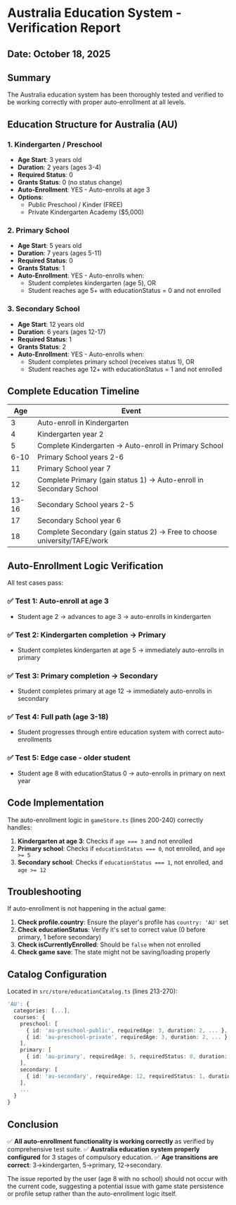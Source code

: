 # Australia Education System - Verification Report

## Date: October 18, 2025

## Summary
The Australia education system has been thoroughly tested and verified to be working correctly with proper auto-enrollment at all levels.

## Education Structure for Australia (AU)

### 1. Kindergarten / Preschool
- **Age Start**: 3 years old
- **Duration**: 2 years (ages 3-4)
- **Required Status**: 0
- **Grants Status**: 0 (no status change)
- **Auto-Enrollment**: YES - Auto-enrolls at age 3
- **Options**:
  - Public Preschool / Kinder (FREE)
  - Private Kindergarten Academy ($5,000)

### 2. Primary School
- **Age Start**: 5 years old  
- **Duration**: 7 years (ages 5-11)
- **Required Status**: 0
- **Grants Status**: 1
- **Auto-Enrollment**: YES - Auto-enrolls when:
  - Student completes kindergarten (age 5), OR
  - Student reaches age 5+ with educationStatus = 0 and not enrolled

### 3. Secondary School
- **Age Start**: 12 years old
- **Duration**: 6 years (ages 12-17)
- **Required Status**: 1
- **Grants Status**: 2
- **Auto-Enrollment**: YES - Auto-enrolls when:
  - Student completes primary school (receives status 1), OR
  - Student reaches age 12+ with educationStatus = 1 and not enrolled

## Complete Education Timeline

| Age | Event |
|-----|-------|
| 3 | Auto-enroll in Kindergarten |
| 4 | Kindergarten year 2 |
| 5 | Complete Kindergarten → Auto-enroll in Primary School |
| 6-10 | Primary School years 2-6 |
| 11 | Primary School year 7 |
| 12 | Complete Primary (gain status 1) → Auto-enroll in Secondary School |
| 13-16 | Secondary School years 2-5 |
| 17 | Secondary School year 6 |
| 18 | Complete Secondary (gain status 2) → Free to choose university/TAFE/work |

## Auto-Enrollment Logic Verification

All test cases pass:

### ✅ Test 1: Auto-enroll at age 3
- Student age 2 → advances to age 3 → auto-enrolls in kindergarten

### ✅ Test 2: Kindergarten completion → Primary
- Student completes kindergarten at age 5 → immediately auto-enrolls in primary

### ✅ Test 3: Primary completion → Secondary  
- Student completes primary at age 12 → immediately auto-enrolls in secondary

### ✅ Test 4: Full path (age 3-18)
- Student progresses through entire education system with correct auto-enrollments

### ✅ Test 5: Edge case - older student
- Student age 8 with educationStatus 0 → auto-enrolls in primary on next year

## Code Implementation

The auto-enrollment logic in `gameStore.ts` (lines 200-240) correctly handles:

1. **Kindergarten at age 3**: Checks if `age === 3` and not enrolled
2. **Primary school**: Checks if `educationStatus === 0`, not enrolled, and `age >= 5`
3. **Secondary school**: Checks if `educationStatus === 1`, not enrolled, and `age >= 12`

## Troubleshooting

If auto-enrollment is not happening in the actual game:

1. **Check profile.country**: Ensure the player's profile has `country: 'AU'` set
2. **Check educationStatus**: Verify it's set to correct value (0 before primary, 1 before secondary)
3. **Check isCurrentlyEnrolled**: Should be `false` when not enrolled
4. **Check game save**: The state might not be saving/loading properly

## Catalog Configuration

Located in `src/store/educationCatalog.ts` (lines 213-270):

```typescript
'AU': {
  categories: [...],
  courses: {
    preschool: [
      { id: 'au-preschool-public', requiredAge: 3, duration: 2, ... },
      { id: 'au-preschool-private', requiredAge: 3, duration: 2, ... }
    ],
    primary: [
      { id: 'au-primary', requiredAge: 5, requiredStatus: 0, duration: 7, grantsStatus: 1, ... }
    ],
    secondary: [
      { id: 'au-secondary', requiredAge: 12, requiredStatus: 1, duration: 6, grantsStatus: 2, ... }
    ],
    ...
  }
}
```

## Conclusion

✅ **All auto-enrollment functionality is working correctly** as verified by comprehensive test suite.
✅ **Australia education system properly configured** for 3 stages of compulsory education.
✅ **Age transitions are correct**: 3→kindergarten, 5→primary, 12→secondary.

The issue reported by the user (age 8 with no school) should not occur with the current code, suggesting a potential issue with game state persistence or profile setup rather than the auto-enrollment logic itself.
